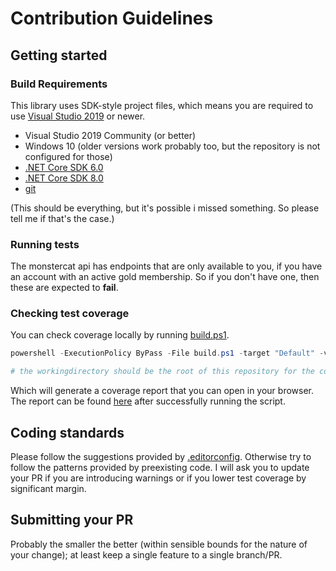 # Contribution Guidelines

## Getting started

### Build Requirements

This library uses SDK-style project files, which means you are required to use [Visual Studio 2019](https://visualstudio.microsoft.com/vs/community/) or newer.

- Visual Studio 2019 Community (or better)
- Windows 10 (older versions work probably too, but the repository is not configured for those)
- [.NET Core SDK 6.0](https://dotnet.microsoft.com/download/dotnet-core/6.0)
- [.NET Core SDK 8.0](https://dotnet.microsoft.com/download/dotnet-core/8.0)
- [git](https://git-scm.com/)

(This should be everything, but it's possible i missed something. So please tell me if that's the case.)

### Running tests

The monstercat api has endpoints that are only available to you, if you have an account with an active gold membership. So if you don't have one, then these are expected to **fail**.

### Checking test coverage

You can check coverage locally by running [build.ps1](build.ps1).

```ps1
powershell -ExecutionPolicy ByPass -File build.ps1 -target "Default" -verbosity normal

# the workingdirectory should be the root of this repository for the command to work
```

Which will generate a coverage report that you can open in your browser. The report can be found [here](results/reports/html/index.html) after successfully running the script.

## Coding standards

Please follow the suggestions provided by [.editorconfig](.editorconfig). Otherwise try to follow the patterns provided by preexisting code. I will ask you to update your PR if you are introducing warnings or if you lower test coverage by significant margin.

## Submitting your PR

Probably the smaller the better (within sensible bounds for the nature of your change); at least keep a single feature to a single branch/PR.
